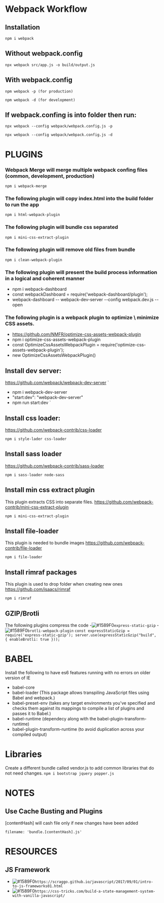 # Webpack Workflow

## Installation
`
npm i webpack
`

## Without webpack.config
`
npx webpack src/app.js -o build/output.js
`

## With webpack.config
`
npm webpack -p (for production)
`

`
npm webpack -d (for development)
`
## If webpack.confing is into folder then run:
`
npx webpack --config webpack/webpack.config.js -p
`

`
npx webpack --config webpack/webpack.config.js -d
`

# PLUGINS

### Webpack Merge will merge multiple webpack confing files (common, development, production)
`
npm i webpack-merge
`
### The following plugin will copy index.html into the build folder to run the app
`
npm i html-webpack-plugin
`

### The following plugin will bundle css separated
`
npm i mini-css-extract-plugin
`

### The following plugin will remove old files from bundle
`
npm i clean-webpack-plugin
`

### The following plugin will present the build process information in a logical and coherent manner
* npm i webpack-dashboard
* const webpackDashboard = require('webpack-dashboard/plugin');
* webpack-dashboard -- webpack-dev-server --config webpack.dev.js --open

### The following plugin is a webpack plugin to optimize \ minimize CSS assets.
* https://github.com/NMFR/optimize-css-assets-webpack-plugin
* npm i optimize-css-assets-webpack-plugin
* const OptimizeCssAssetsWebpackPlugin = require('optimize-css-assets-webpack-plugin');
* new OptimizeCssAssetsWebpackPlugin()

## Install dev server:
https://github.com/webpack/webpack-dev-server
`
* npm i webpack-dev-server
* "start:dev": "webpack-dev-server"
* npm run start:dev
`

## Install css loader:
https://github.com/webpack-contrib/css-loader

`
npm i style-lader css-loader
`

## Install sass loader
https://github.com/webpack-contrib/sass-loader

`
npm i sass-loader node-sass
`
## Install min css extract plugin
This plugin extracts CSS into separate files.
https://github.com/webpack-contrib/mini-css-extract-plugin

`
npm i mini-css-extract-plugin
`

## Install file-loader
This plugin is needed to bundle images
https://github.com/webpack-contrib/file-loader

`
npm i file-loader
`
## Install rimraf packages
This plugin is used to drop folder when creating new ones
https://github.com/isaacs/rimraf

`
npm i rimraf
`

## GZIP/Brotli
The following plugins compress the code
-![#1589F0](https://placehold.it/15/1589F0/000000?text=+)`express-static-gzip`
-![#1589F0](https://placehold.it/15/1589F0/000000?text=+)`brotli-webpack-plugin`
`
const expressStaticGzip = require('express-static-gzip');
server.use(expressStaticGzip("build", {
    enableBrotli: true
}));
`
# BABEL
Install the following to have es6 features running with no errors on older version of IE
* babel-core
* babel-loader (This package allows transpiling JavaScript files using Babel and webpack.)
* babel-preset-env (takes any target environments you've specified and checks them against its mappings to compile a list of plugins and passes it to Babel.)
* babel-runtime (dependecy along with the babel-plugin-transform-runtime)
* babel-plugin-transform-runtime (to avoid duplication across your compiled output)


# Libraries
Create a different bundle called vendor.js to add common libraries that do not need changes.
`
npm i bootstrap jquery popper.js
`

# NOTES
## Use Cache Busting and Plugins
[contentHash] will cash file only if new changes have been added

`
filename: 'bundle.[contentHash].js'
`
# RESOURCES

## JS Framework
- ![#1589F0](https://placehold.it/15/1589F0/000000?text=+)`https://scraggo.github.io/javascript/2017/09/01/intro-to-js-frameworks01.html`
- ![#1589F0](https://placehold.it/15/1589F0/000000?text=+)`https://css-tricks.com/build-a-state-management-system-with-vanilla-javascript/`